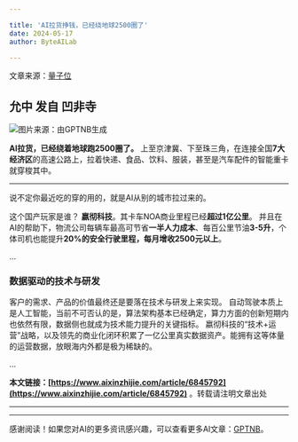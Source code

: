 ```yaml
---

title: 'AI拉货挣钱，已经绕地球2500圈了'
date: 2024-05-17
author: ByteAILab

---
```


文章来源：[量子位](https://mp.weixin.qq.com/s/4xP9ggn0xjqvffw1hGLGmg)

## 允中 发自 凹非寺

![图片来源：由GPTNB生成](http://www.jesonc.com/upload/3B33CB85B496C0CB6FBA4C2BD79320AD/1715825635889/FraWSwD9AdP7fiz47ZsXrg9Nwk3z.png)

**AI拉货，已经绕着地球跑2500圈了。**
上至京津冀、下至珠三角，在连接全国**7大经济区**的高速公路上，拉着快递、食品、饮料、服装，甚至是汽车配件的智能重卡就穿梭其中。

---


说不定你最近吃的穿的用的，就是AI从别的城市拉过来的。

这个国产玩家是谁？
**嬴彻科技**。其卡车NOA商业里程已经**超过1亿公里**。
并且在AI的帮助下，物流公司每辆车最高可节省**一半人力成本**、每百公里节油**3-5升**，个体司机也能提升**20%的安全行驶里程，每月增收2500元以上**。

...

### 数据驱动的技术与研发

客户的需求、产品的价值最终还是要落在技术与研发上来实现。
自动驾驶本质上是人工智能，当前不可否认的是，算法架构基本已经确定，算力方面的创新短期内也依然有限，数据侧也就成为技术能力提升的关键指标。
嬴彻科技的“技术+运营”战略，以及领先的商业化闭环积累了一亿公里真实数据资产。能拥有这等体量的运营数据，放眼海内外都是极为稀缺的。

...

**本文链接：[https://www.aixinzhijie.com/article/6845792](https://www.aixinzhijie.com/article/6845792)**
。转载请注明文章出处

---
---
感谢阅读！如果您对AI的更多资讯感兴趣，可以查看更多AI文章：[GPTNB](https://gptnb.com)。